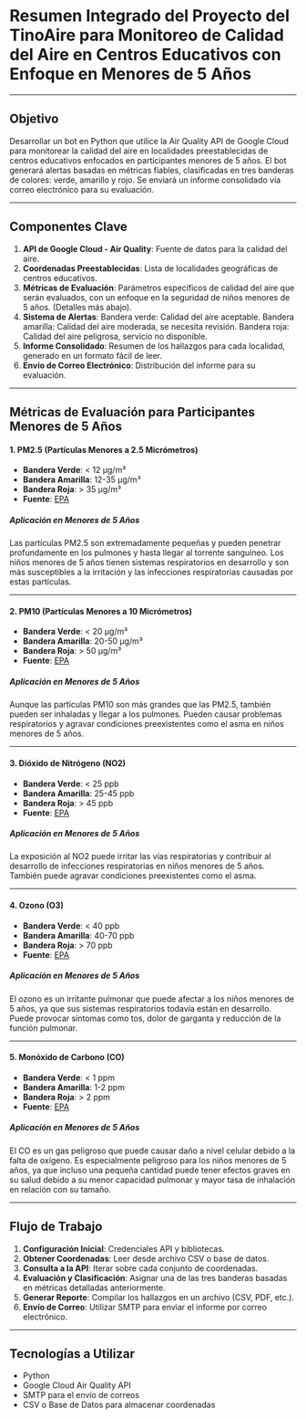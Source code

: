 
# Resumen Integrado del Proyecto del TinoAire para Monitoreo de Calidad del Aire en Centros Educativos con Enfoque en Menores de 5 Años

---

## Objetivo

Desarrollar un bot en Python que utilice la Air Quality API de Google Cloud para monitorear la calidad del aire en localidades preestablecidas de centros educativos enfocados en participantes menores de 5 años. El bot generará alertas basadas en métricas fiables, clasificadas en tres banderas de colores: verde, amarillo y rojo. Se enviará un informe consolidado vía correo electrónico para su evaluación.

---

## Componentes Clave

1. **API de Google Cloud - Air Quality**: Fuente de datos para la calidad del aire.
2. **Coordenadas Preestablecidas**: Lista de localidades geográficas de centros educativos.
3. **Métricas de Evaluación**: Parámetros específicos de calidad del aire que serán evaluados, con un enfoque en la seguridad de niños menores de 5 años. (Detalles más abajo).
4. **Sistema de Alertas**: Bandera verde: Calidad del aire aceptable. Bandera amarilla: Calidad del aire moderada, se necesita revisión. Bandera roja: Calidad del aire peligrosa, servicio no disponible.
5. **Informe Consolidado**: Resumen de los hallazgos para cada localidad, generado en un formato fácil de leer.
6. **Envío de Correo Electrónico**: Distribución del informe para su evaluación.

---

## Métricas de Evaluación para Participantes Menores de 5 Años

#### 1. PM2.5 (Partículas Menores a 2.5 Micrómetros)

- **Bandera Verde**: < 12 µg/m³
- **Bandera Amarilla**: 12-35 µg/m³
- **Bandera Roja**: > 35 µg/m³
- **Fuente**: [EPA](https://www.epa.gov/pm-pollution/particulate-matter-pm-basics)

##### Aplicación en Menores de 5 Años
Las partículas PM2.5 son extremadamente pequeñas y pueden penetrar profundamente en los pulmones y hasta llegar al torrente sanguíneo. Los niños menores de 5 años tienen sistemas respiratorios en desarrollo y son más susceptibles a la irritación y las infecciones respiratorias causadas por estas partículas.

---

#### 2. PM10 (Partículas Menores a 10 Micrómetros)

- **Bandera Verde**: < 20 µg/m³
- **Bandera Amarilla**: 20-50 µg/m³
- **Bandera Roja**: > 50 µg/m³
- **Fuente**: [EPA](https://www.epa.gov/pm-pollution/particulate-matter-pm-basics)

##### Aplicación en Menores de 5 Años
Aunque las partículas PM10 son más grandes que las PM2.5, también pueden ser inhaladas y llegar a los pulmones. Pueden causar problemas respiratorios y agravar condiciones preexistentes como el asma en niños menores de 5 años.

---

#### 3. Dióxido de Nitrógeno (NO2)

- **Bandera Verde**: < 25 ppb
- **Bandera Amarilla**: 25-45 ppb
- **Bandera Roja**: > 45 ppb
- **Fuente**: [EPA](https://www.epa.gov/no2-pollution/basic-information-about-no2)

##### Aplicación en Menores de 5 Años
La exposición al NO2 puede irritar las vías respiratorias y contribuir al desarrollo de infecciones respiratorias en niños menores de 5 años. También puede agravar condiciones preexistentes como el asma.

---

#### 4. Ozono (O3)

- **Bandera Verde**: < 40 ppb
- **Bandera Amarilla**: 40-70 ppb
- **Bandera Roja**: > 70 ppb
- **Fuente**: [EPA](https://www.epa.gov/ozone-pollution)

##### Aplicación en Menores de 5 Años
El ozono es un irritante pulmonar que puede afectar a los niños menores de 5 años, ya que sus sistemas respiratorios todavía están en desarrollo. Puede provocar síntomas como tos, dolor de garganta y reducción de la función pulmonar.

---

#### 5. Monóxido de Carbono (CO)

- **Bandera Verde**: < 1 ppm
- **Bandera Amarilla**: 1-2 ppm
- **Bandera Roja**: > 2 ppm
- **Fuente**: [EPA](https://www.epa.gov/co-pollution)

##### Aplicación en Menores de 5 Años
El CO es un gas peligroso que puede causar daño a nivel celular debido a la falta de oxígeno. Es especialmente peligroso para los niños menores de 5 años, ya que incluso una pequeña cantidad puede tener efectos graves en su salud debido a su menor capacidad pulmonar y mayor tasa de inhalación en relación con su tamaño.

---

## Flujo de Trabajo

1. **Configuración Inicial**: Credenciales API y bibliotecas.
2. **Obtener Coordenadas**: Leer desde archivo CSV o base de datos.
3. **Consulta a la API**: Iterar sobre cada conjunto de coordenadas.
4. **Evaluación y Clasificación**: Asignar una de las tres banderas basadas en métricas detalladas anteriormente.
5. **Generar Reporte**: Compilar los hallazgos en un archivo (CSV, PDF, etc.).
6. **Envío de Correo**: Utilizar SMTP para enviar el informe por correo electrónico.

---

## Tecnologías a Utilizar

- Python
- Google Cloud Air Quality API
- SMTP para el envío de correos
- CSV o Base de Datos para almacenar coordenadas
